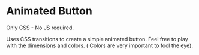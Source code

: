 # Animated Button
Only CSS - No JS required.

Uses CSS transitions to create a simple animated button. Feel free to play with the dimensions and colors. ( Colors are very important to fool the eye).

